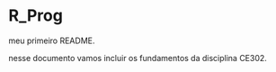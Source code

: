 # R_Prog


meu primeiro README.

nesse documento vamos incluir os fundamentos da disciplina
CE302. 
